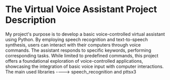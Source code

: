 # The Virtual Voice Assistant Project Description
My project's purpose is to develop a basic voice-controlled virtual assistant using Python.
By employing speech recognition and text-to-speech synthesis, users can interact with their computers through voice commands.
The assistant responds to specific keywords, performing corresponding tasks.
While limited to predefined commands, this project offers a foundational exploration of voice-controlled applications, showcasing the integration of basic voice input with computer interactions.
The main used libraries ----> speech_recognition and pttsx3
